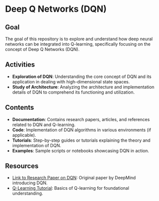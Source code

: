 

# Deep Q Networks (DQN)

## Goal
The goal of this repository is to explore and understand how deep neural networks can be integrated into Q-learning, specifically focusing on the concept of Deep Q Networks (DQN). 

## Activities
- **Exploration of DQN**: Understanding the core concept of DQN and its application in dealing with high-dimensional state spaces.
- **Study of Architecture**: Analyzing the architecture and implementation details of DQN to comprehend its functioning and utilization.

## Contents
- **Documentation**: Contains research papers, articles, and references related to DQN and Q-learning.
- **Code**: Implementation of DQN algorithms in various environments (if applicable).
- **Tutorials**: Step-by-step guides or tutorials explaining the theory and implementation of DQN.
- **Examples**: Sample scripts or notebooks showcasing DQN in action.

## Resources
- [Link to Research Paper on DQN](link-to-paper): Original paper by DeepMind introducing DQN.
- [Q-Learning Tutorial](link-to-tutorial): Basics of Q-learning for foundational understanding.

